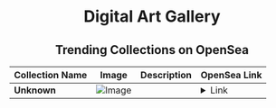 <div align="center">

# Digital Art Gallery

## Trending Collections on OpenSea

| Collection Name                       | Image                                                                                     | Description                       | OpenSea Link                                                                                          |
|---------------------------------------|-------------------------------------------------------------------------------------------|-----------------------------------|--------------------------------------------------------------------------------------------------------|
| **Unknown** | ![Image](https://i.seadn.io/s/raw/files/98a4f8335823cb9825a3810674986343.jpg?w=500&auto=format?w=200&auto=format) |  | <details><summary>Link</summary>[Unknown](https://opensea.io/collection/unknown-170658)</details> |

</div>